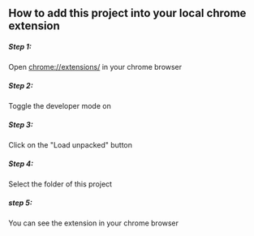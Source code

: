 ## How to add this project into your local chrome extension

##### Step 1:

Open [chrome://extensions/](chrome://extensions/) in your chrome browser

##### Step 2:

Toggle the developer mode on

##### Step 3:

Click on the "Load unpacked" button

##### Step 4:

Select the folder of this project

##### step 5:

You can see the extension in your chrome browser





